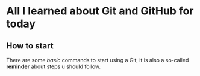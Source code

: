 # All I learned about Git and GitHub for today

## How to start

There are some _basic_ commands to start using a Git, it is also a 
so-called **reminder** about steps u should follow.

``` git init // a command to initialize a local git rep in ur directory 
```

``` git status // check status of ur git rep
```

``` git add *filename* // add a file to commit
```

``` git commit -a // the commit itself, -a means all files in dir will be committed 
```

``` git commit -m "" // commit with message written in "" section
```